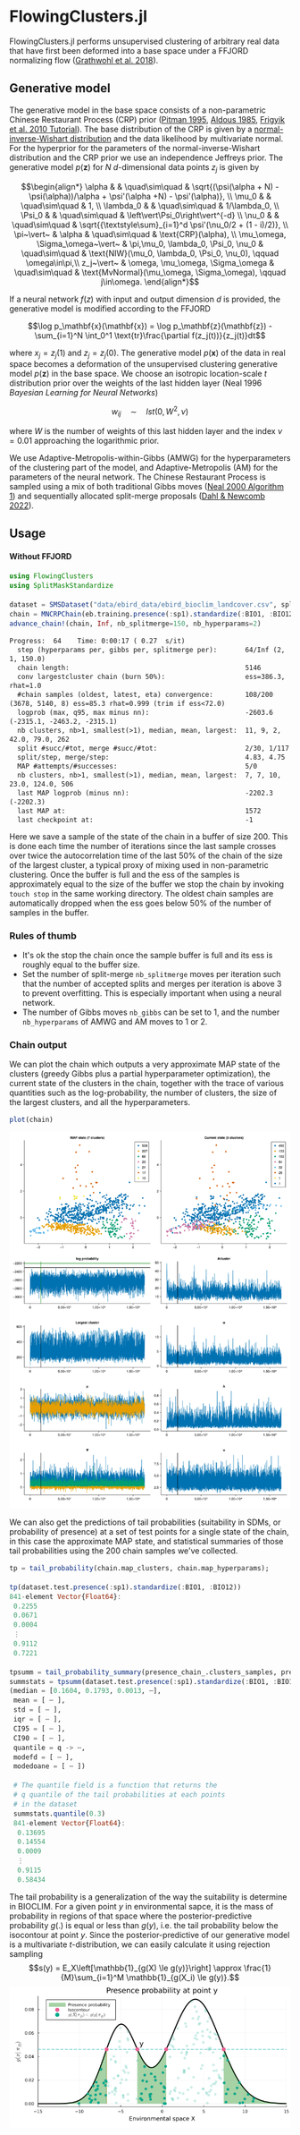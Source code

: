 # FlowingClusters.jl

FlowingClusters.jl performs unsupervised clustering of arbitrary real data that have first been deformed into a base space under a FFJORD normalizing flow ([Grathwohl et al. 2018](https://arxiv.org/abs/1810.01367)).

## Generative model
The generative model in the base space consists of a non-parametric Chinese Restaurant Process (CRP) prior ([Pitman 1995](https://doi.org/10.1007%2FBF01213386), [Aldous 1985](https://doi.org/10.1007%2FBFb0099421), [Frigyik et al. 2010 Tutorial](https://web.archive.org/web/20190327085650/https://pdfs.semanticscholar.org/775e/5727f5df0cb9bf834af2ea2548a696c27a38.pdf)). The base distribution of the CRP is given by a [normal-inverse-Wishart distribution](https://en.wikipedia.org/wiki/Normal-inverse-Wishart_distribution) and the data likelihood by multivariate normal. For the hyperprior for the parameters of the normal-inverse-Wishart distribution and the CRP prior we use an independence Jeffreys prior. The generative model $p(\mathbf{z})$ for $N$ $d$-dimensional data points $z_j$ is given by
```math
\begin{align*}
\alpha & & \quad\sim\quad & \sqrt{(\psi(\alpha + N) - \psi(\alpha))/\alpha + \psi'(\alpha +N) - \psi'(\alpha)}, \\
\mu_0 & & \quad\sim\quad & 1, \\
\lambda_0 & & \quad\sim\quad & 1/\lambda_0, \\
\Psi_0 & & \quad\sim\quad & \left\vert\Psi_0\right\vert^{-d} \\
\nu_0 & & \quad\sim\quad & \sqrt{{\textstyle\sum}_{i=1}^d \psi'(\nu_0/2 + (1 - i)/2)}, \\
\pi~\vert~ & \alpha & \quad\sim\quad & \text{CRP}(\alpha), \\
\mu_\omega, \Sigma_\omega~\vert~ & \pi,\mu_0, \lambda_0, \Psi_0, \nu_0 & \quad\sim\quad & \text{NIW}(\mu_0, \lambda_0, \Psi_0, \nu_0), \qquad \omega\in\pi,\\
z_j~\vert~ & \omega, \mu_\omega, \Sigma_\omega & \quad\sim\quad & \text{MvNormal}(\mu_\omega, \Sigma_\omega), \qquad j\in\omega.
\end{align*}
```
If a neural network $f(z)$ with input and output dimension $d$ is provided, the generative model is modified according to the FFJORD
```math
\log p_\mathbf{x}(\mathbf{x}) = \log p_\mathbf{z}(\mathbf{z}) - \sum_{i=1}^N \int_0^1 \text{tr}\frac{\partial f(z_j(t))}{z_j(t)}dt
```
where $x_j = z_j(1)$ and $z_j = z_j(0)$. The generative model $p(\mathbf{x})$ of the data in real space becomes a deformation of the unsupervised clustering generative model $p(\mathbf{z})$ in the base space. We choose an isotropic location-scale $t$ distribution prior over the weights of the last hidden layer (Neal 1996 _Bayesian Learning for Neural Networks_)
```math
w_{ij}\quad\sim\quad lst(0, W^2, \nu)
```
where $W$ is the number of weights of this last hidden layer and the index $\nu=0.01$ approaching the logarithmic prior.

We use Adaptive-Metropolis-within-Gibbs (AMWG) for the hyperparameters of the clustering part of the model, and Adaptive-Metropolis (AM) for the parameters of the neural network. The Chinese Restaurant Process is sampled using a mix of both traditional Gibbs moves ([Neal 2000 Algorithm 1](https://doi.org/10.2307/1390653)) and sequentially allocated split-merge proposals ([Dahl & Newcomb 2022](https://doi.org/10.1080/00949655.2021.1998502)).


## Usage
#### Without FFJORD
```julia
using FlowingClusters
using SplitMaskStandardize

dataset = SMSDataset("data/ebird_data/ebird_bioclim_landcover.csv", splits=[1, 1, 1], subsample=3000)
chain = MNCRPChain(eb.training.presence(:sp1).standardize(:BIO1, :BIO12), nb_samples=200)
advance_chain!(chain, Inf, nb_splitmerge=150, nb_hyperparams=2)
```

```
Progress:  64    Time: 0:00:17 ( 0.27  s/it)
  step (hyperparams per, gibbs per, splitmerge per):       64/Inf (2, 1, 150.0)
  chain length:                                            5146
  conv largestcluster chain (burn 50%):                    ess=386.3, rhat=1.0
  #chain samples (oldest, latest, eta) convergence:        108/200 (3678, 5140, 8) ess=85.3 rhat=0.999 (trim if ess<72.0)
  logprob (max, q95, max minus nn):                        -2603.6 (-2315.1, -2463.2, -2315.1)
  nb clusters, nb>1, smallest(>1), median, mean, largest:  11, 9, 2, 42.0, 79.0, 262
  split #succ/#tot, merge #succ/#tot:                      2/30, 1/117
  split/step, merge/step:                                  4.83, 4.75
  MAP #attempts/#successes:                                5/0
  nb clusters, nb>1, smallest(>1), median, mean, largest:  7, 7, 10, 23.0, 124.0, 506
  last MAP logprob (minus nn):                             -2202.3 (-2202.3)
  last MAP at:                                             1572
  last checkpoint at:                                      -1
```

Here we save a sample of the state of the chain in a buffer of size 200. This is done each time the number of iterations since the last sample crosses over twice the autocorrelation time of the last 50% of the chain of the size of the largest cluster, a typical proxy of mixing used in non-parametric clustering. Once the buffer is full and the ess of the samples is approximately equal to the size of the buffer we stop the chain by invoking `touch stop` in the same working directory. The oldest chain samples are automatically dropped when the ess goes below 50% of the number of samples in the buffer.

### Rules of thumb
- It's ok the stop the chain once the sample buffer is full and its ess is roughly equal to the buffer size.
- Set the number of split-merge `nb_splitmerge` moves per iteration such that the number of accepted splits and merges per iteration is above 3 to prevent overfitting. This is especially important when using a neural network.
- The number of Gibbs moves `nb_gibbs` can be set to 1, and the number `nb_hyperparams` of AMWG and AM moves to 1 or 2.

### Chain output
We can plot the chain which outputs a very approximate MAP state of the clusters (greedy Gibbs plus a partial hyperparameter optimization), the current state of the clusters in the chain, together with the trace of various quantities such as the log-probability, the number of clusters, the size of the largest clusters, and all the hyperparameters.
```julia
plot(chain)
```
![Example without FFJORD](figures/fc_example_output_noffjord.png)


We can also get the predictions of tail probabilities (suitability in SDMs, or probability of presence) at a set of test points for a single state of the chain, in this case the approximate MAP state, and statistical summaries of those tail probabilities using the 200 chain samples we've collected.
```julia
tp = tail_probability(chain.map_clusters, chain.map_hyperparams);

tp(dataset.test.presence(:sp1).standardize(:BIO1, :BIO12))
841-element Vector{Float64}:
 0.2255
 0.0671
 0.0004
 ⋮
 0.9112
 0.7221

tpsumm = tail_probability_summary(presence_chain_.clusters_samples, presence_chain_.hyperparams_samples);
summstats = tpsumm(dataset.test.presence(:sp1).standardize(:BIO1, :BIO12))
(median = [0.1604, 0.1793, 0.0013, ⋯], 
 mean = [ ⋯ ],
 std = [ ⋯ ],
 iqr = [ ⋯ ],
 CI95 = [ ⋯ ],
 CI90 = [ ⋯ ],
 quantile = q -> ⋯,
 modefd = [ ⋯ ],
 modedoane = [ ⋯ ])

 # The quantile field is a function that returns the
 # q quantile of the tail probabilities at each points
 # in the dataset
 summstats.quantile(0.3)
 841-element Vector{Float64}:
  0.13695
  0.14554
  0.0009
  ⋮
  0.9115
  0.58434
 ```
The tail probability is a generalization of the way the suitability is determine in BIOCLIM. For a given point $y$ in environmental sapce, it is the mass of probability in regions of that space where the posterior-predictive probability $g(.)$ is equal or less than $g(y)$, i.e. the tail probability below the isocontour at point $y$. Since the posterior-predictive of our generative model is a multivariate $t$-distribution, we can easily calculate it using rejection sampling
$$s(y) = E_X\left[\mathbb{1}_{g(X) \le g(y)}\right] \approx \frac{1}{M}\sum_{i=1}^M \mathbb{1}_{g(X_i) \le g(y)}.$$
![Determination of suitability, aka tail or presence probability](figures/presence_rejection_sampling.png)